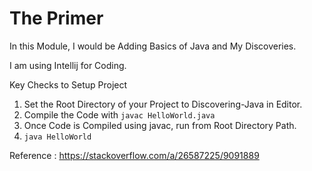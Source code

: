 # The Primer
 In this Module, I would be Adding Basics of Java and My Discoveries.
 
I am using Intellij for Coding.

Key Checks to Setup Project
1. Set the Root Directory of your Project to Discovering-Java in Editor.
2. Compile the Code with ```javac HelloWorld.java```
3. Once Code is Compiled using javac, run from Root Directory Path.
4. ```java HelloWorld```

Reference : https://stackoverflow.com/a/26587225/9091889
